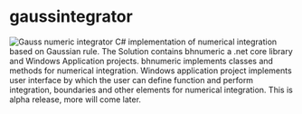 # gaussintegrator
![Gauss numeric integrator](https://bhrnjica.files.wordpress.com/2013/07/gaussnumericintegrator.png)
C# implementation of numerical integration based on Gaussian rule. The Solution contains bhnumeric a .net core library and Windows Application projects. bhnumeric implements classes and methods for numerical integration. Windows application project implements user interface by which the user can define function and perform integration, boundaries and other elements for numerical integration.
This is alpha release, more will come later.
